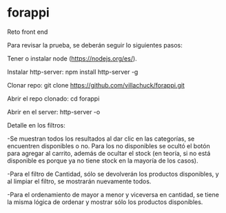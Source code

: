 # forappi
Reto front end

Para revisar la prueba, se deberán seguir lo siguientes pasos:

Tener o instalar node (https://nodejs.org/es/).

Instalar http-server: npm install http-server -g

Clonar repo: git clone https://github.com/villachuck/forappi.git

Abrir el repo clonado: cd forappi

Abrir en el server: http-server -o

Detalle en los filtros:

-Se muestran todos los resultados al dar clic en las categorías, se encuentren disponibles o no. Para los no disponibles se ocultó el botón para agregar al carrito, además de ocultar el stock (en teoría, si no está disponible es porque ya no tiene stock en la mayoría de los casos).

-Para el filtro de Cantidad, sólo se devolverán los productos disponibles, y al limpiar el filtro, se mostrarán nuevamente todos.

-Para el ordenamiento de mayor a menor y viceversa en cantidad, se tiene la misma lógica de ordenar y mostrar sólo los productos disponibles.
